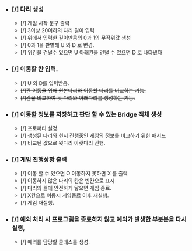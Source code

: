 - ### [/] 다리 생성

  - [/] 게임 시작 문구 출력
  - [/] 3이상 20이하의 다리 길이 입력
  - [/] 위에서 입력한 길이만큼의 0과 1의 무작위값 생성
  - [/] 0과 1을 판별해 U 와 D 로 변경.
  - [/] 위칸을 건널수 있으면 U 아래칸을 건널 수 있으면 D 로 나타낸다

- ### [/] 이동할 칸 입력.

  - [/] U 와 D를 입력받음.
  - ~~[/]칸 이동을 위해 원본다리와 이동할 다리를 비교하는 기능.~~
  - ~~[/]칸을 비교하여 윗 다리와 아래다리를 생성하는 기능.~~

- ### [/] 이동할 정보를 저장하고 판단 할 수 있는 Bridge 객체 생성

  - [/] 프로퍼티 설정.
  - [/] 생성된 다리와 현지 진행중인 게임의 정보를 비교하기 위한 매서드
  - [/] 비교된 값으로 윗다리 아랫다리 진행.
 

- ### [/] 게임 진행상황 출력

  - [/] 이동 할 수 있으면 O 이동하지 못하면 X 를 출력
  - [/] 이동하지 않은 다리의 칸은 빈칸으로 표시
  - [/] 다리의 끝에 안전하게 닿으면 게임 종료.
  - [/] X칸으로 이동시 게임종료 이후 재실행.
  - [/] 게임 재실행.

- ### [/] 예외 처리 시 프로그램을 종료하지 않고 예외가 발생한 부분분을 다시 실행,
  - [/] 예외를 담당할 클래스를 생성.
